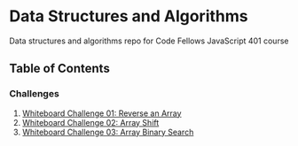 # Data Structures and Algorithms

Data structures and algorithms repo for Code Fellows JavaScript 401 course

## Table of Contents

### Challenges

1. [Whiteboard Challenge 01: Reverse an Array](/code-challenges/401/arrayReverse/README.md "Whiteboard Challenge 01: Reverse an Array")
2. [Whiteboard Challenge 02: Array Shift](/code-challenges/401/arrayShift/README.md "Whiteboard Challenge 02: Array Shift")
3. [Whiteboard Challenge 03: Array Binary Search](/code-challenges/401/arrayBinarySearch/README.md "Whiteboard Challenge 03: Array Binary Search")